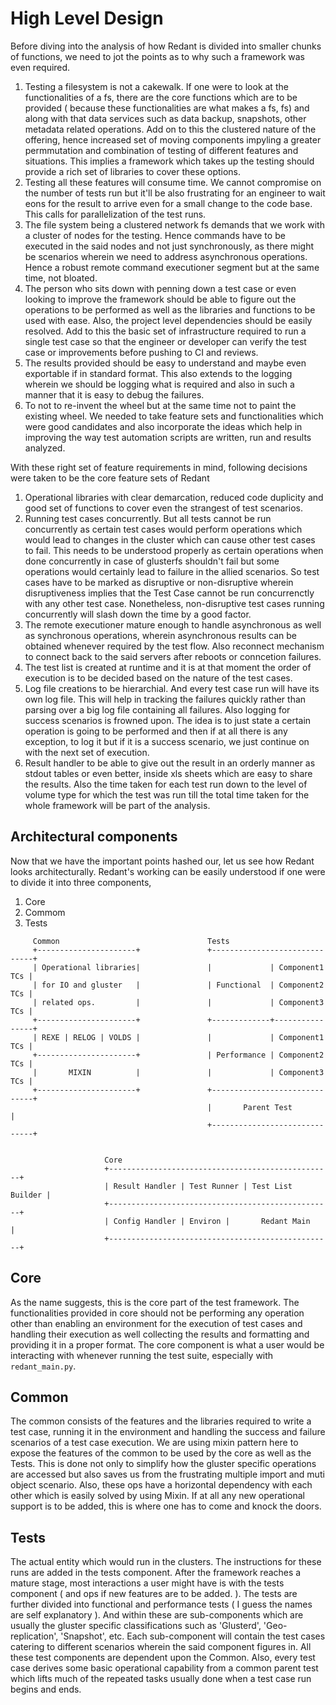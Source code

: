# High Level Design

Before diving into the analysis of how Redant is divided into smaller chunks of functions, we need to jot the points as to why such a framework was even required.
1. Testing a filesystem is not a cakewalk. If one were to look at the functionalities of a fs, there are the core functions which are to be provided 
( because these functionalities are what makes a fs, fs) and along with that data services such as data backup, snapshots, other metadata related operations. 
Add on to this the clustered nature of the offering, hence increased set of moving components impyling a greater permmutation and combination of testing 
of different features and situations. This implies a framework which takes up the testing should provide a rich set of libraries to cover these options.
2. Testing all these features will consume time. We cannot compromise on the number of tests run but it'll be also frustrating for an engineer to wait 
eons for the result to arrive even for a small change to the code base. This calls for parallelization of the test runs.
3. The file system being a clustered network fs demands that we work with a cluster of nodes for the testing. Hence commands have to be executed in the 
said nodes and not just synchronously, as there might be scenarios wherein we need to address asynchronous operations. Hence a robust remote command 
executioner segment but at the same time, not bloated.
4. The person who sits down with penning down a test case or even looking to improve the framework should be able to figure out the operations to be 
performed as well as the libraries and functions to be used with ease. Also, the project level dependencies should be easily resolved. Add to this the 
basic set of infrastructure required to run a single test case so that the engineer or developer can verify the test case or improvements before pushing 
to CI and reviews.
5.  The results provided should be easy to understand and maybe even exportable if in standard format. This also extends to the logging wherein we 
should be logging what is required and also in such a manner that it is easy to debug the failures.
6. To not to re-invent the wheel but at the same time not to paint the existing wheel. We needed to take feature sets and functionalities which 
were good candidates and also incorporate the ideas which help in improving the way test automation scripts are written, run and results analyzed.

With these right set of feature requirements in mind, following decisions were taken to be the core feature sets of Redant
1. Operational libraries with clear demarcation, reduced code duplicity and good set of functions to cover even the strangest of test scenarios.
2. Running test cases concurrently. But all tests cannot be run concurrently as certain test cases would perform operations which would lead 
to changes in the cluster which can cause other test cases to fail. This needs to be understood properly as certain operations when done concurrently 
in case of glusterfs shouldn't fail but some operations would certainly lead to failure in the allied scenarios. So test cases have to be marked as 
disruptive or non-disruptive wherein 
disruptiveness implies that the Test Case cannot be run concurrenctly with any other test case. Nonetheless, 
non-disruptive test cases running concurrently will slash down the time by a good factor.
3. The remote executioner mature enough to handle asynchronous as well as synchronous operations, wherein asynchronous results can be obtained 
whenever required by the test flow. Also reconnect mechanism to connect back to the said servers after reboots or conncetion failures.
4. The test list is created at runtime and it is at that moment the order of execution is to be decided based on the nature of the test cases.
5. Log file creations to be hierarchial. And every test case run will have its own log file. This will help in tracking the failures quickly 
rather than parsing over a big log file containing all failures. Also logging for success scenarios is frowned upon. The idea is to just state 
a certain operation is going to be performed and then if at all there is any exception, to log it but if it is a success scenario, we 
just continue on with the next set of execution.
6. Result handler to be able to give out the result in an orderly manner as stdout tables or even better, inside xls sheets which are easy to 
share the results. Also the time taken for each test run down to the level of volume type for which the test was run till the total time taken for the 
whole framework will be part of the analysis.


## Architectural components

Now that we have the important points hashed our, let us see how Redant looks architecturally. Redant's working can be easily 
understood if one were to divide it into three components,

1. Core
2. Commom
3. Tests


```
     Common                                 Tests
     +----------------------+               +------------------------------+
     | Operational libraries|               |             | Component1 TCs |
     | for IO and gluster   |               | Functional  | Component2 TCs |
     | related ops.         |               |             | Component3 TCs |
     +----------------------+               +-------------+----------------+
     | REXE | RELOG | VOLDS |               |             | Component1 TCs |
     +----------------------+               | Performance | Component2 TCs |
     |       MIXIN          |               |             | Component3 TCs |
     +----------------------+               +------------------------------+
                                            |       Parent Test            |
                                            +------------------------------+
   
   
                     Core
                     +--------------------------------------------------+
                     | Result Handler | Test Runner | Test List Builder |   
                     +--------------------------------------------------+
                     | Config Handler | Environ |       Redant Main     |
                     +--------------------------------------------------+

```

## Core
As the name suggests, this is the core part of the test framework. The functionalities provided in core should not be performing any operation other than 
enabling an environment for the execution of test cases and handling their execution as well collecting the results and formatting and providing it in a proper
format. The core component is what a user would be interacting with whenever running the test suite, especially with `redant_main.py`.

## Common
The common consists of the features and the libraries required to write a test case, running it in the environment and handling the success and failure scenarios
of a test case execution. We are using mixin pattern here to expose the features of the common to be used by the core as well as the Tests. This is done not only
to simplify how the gluster specific operations are accessed but also saves us from the frustrating multiple import and muti object scenario. Also, these ops have
a horizontal dependency with each other which is easily solved by using Mixin. If at all any new operational support is to be added, this is where one has to come
and knock the doors.

## Tests
The actual entity which would run in the clusters. The instructions for these runs are added in the tests component. After the framework reaches a mature stage, 
most interactions a user might have is with the tests component ( and ops if new features are to be added. ). The tests are further divided into functional
and performance tests ( I guess the names are self explanatory ). And within these are sub-components which are usually the gluster specific classifications
such as 'Glusterd', 'Geo-replication', 'Snapshot', etc. Each sub-component will contain the test cases catering to different scenarios wherein the said
component figures in. All these test components are dependent upon the Common. Also, every test case derives some basic operational capability from a common
parent test which lifts much of the repeated tasks usually done when a test case run begins and ends.

